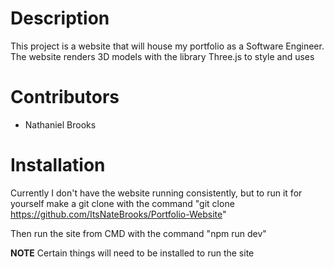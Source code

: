 # Description
This project is a website that will house my portfolio as a Software Engineer. The website renders 3D models with the library Three.js to style
and uses

# Contributors
 - Nathaniel Brooks

# Installation
Currently I don't have the website running consistently, but to run it for yourself make a git clone with the command 
"git clone https://github.com/ItsNateBrooks/Portfolio-Website"

Then run the site from CMD with the command "npm run dev"

**NOTE** Certain things will need to be installed to run the site
